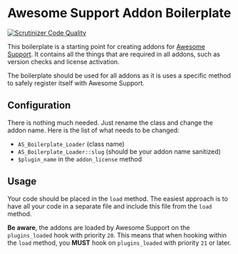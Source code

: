 # Awesome Support Addon Boilerplate

[![Scrutinizer Code Quality](https://scrutinizer-ci.com/g/Awesome-Support/Addon-Boilerplate/badges/quality-score.png?b=master)](https://scrutinizer-ci.com/g/Awesome-Support/Addon-Boilerplate/?branch=master)

This boilerplate is a starting point for creating addons for [Awesome Support](http://getawesomesupport.com). It contains all the things that are required in all addons, such as version checks and license activation.

The boilerplate should be used for all addons as it is uses a specific method to safely register itself with Awesome Support.

## Configuration

There is nothing much needed. Just rename the class and change the addon name. Here is the list of what needs to be changed:

- `AS_Boilerplate_Loader` (class name)
- `AS_Boilerplate_Loader::slug` (should be your addon name sanitized)
- `$plugin_name` in the `addon_license` method

## Usage

Your code should be placed in the `load` method. The easiest approach is to have all your code in a separate file and include this file from the `load` method.

**Be aware**, the addons are loaded by Awesome Support on the `plugins_loaded` hook with priority `20`. This means that when hooking within the `load` method, you **MUST** hook on `plugins_loaded` with priority `21` or later.